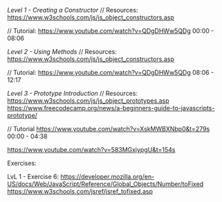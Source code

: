 *Level 1 - Creating a Constructor*
// Resources:
https://www.w3schools.com/js/js_object_constructors.asp

// Tutorial:
https://www.youtube.com/watch?v=QDgDHWw5QDg
00:00 - 08:06

*Level 2 - Using Methods*
// Resources:
https://www.w3schools.com/js/js_object_constructors.asp

// Tutorial:
https://www.youtube.com/watch?v=QDgDHWw5QDg
08:06 - 12:17

*Level 3 - Prototype Introduction*
// Resources:
https://www.w3schools.com/js/js_object_prototypes.asp
https://www.freecodecamp.org/news/a-beginners-guide-to-javascripts-prototype/

// Tutorial
https://www.youtube.com/watch?v=XskMWBXNbp0&t=279s
00:00 - 04:38

https://www.youtube.com/watch?v=583MGxjypgU&t=154s



Exercises:

LvL 1 - Exercise 6:
https://developer.mozilla.org/en-US/docs/Web/JavaScript/Reference/Global_Objects/Number/toFixed
https://www.w3schools.com/jsref/jsref_tofixed.asp
